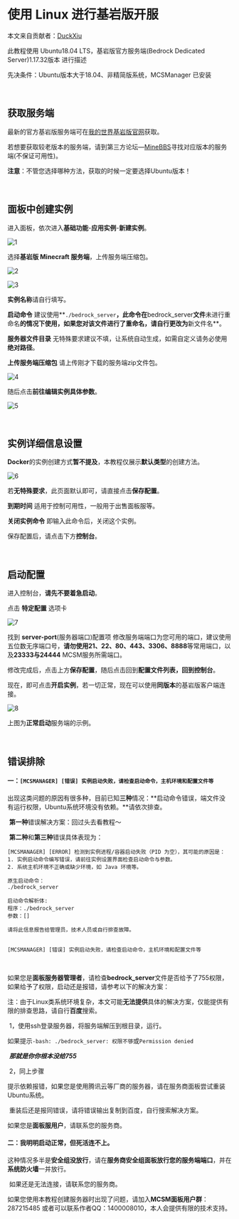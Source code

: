 # 使用 Linux 进行基岩版开服

本文来自贡献者：[DuckXiu](https://github.com/DuckXiu)

此教程使用 Ubuntu18.04 LTS，基岩版官方服务端(Bedrock Dedicated Server)1.17.32版本 进行描述

先决条件：Ubuntu版本大于18.04、非精简版系统，MCSManager 已安装

<br />

## 获取服务端

最新的官方基岩版服务端可在[我的世界基岩版官网](https://www.minecraft.net/zh-hans/download/server/bedrock)获取。

若想要获取较老版本的服务端，请到第三方论坛—[MineBBS](https://www.minebbs.com/bds/history)寻找对应版本的服务端(不保证可用性)。

**注意**：不管您选择哪种方法，获取的时候一定要选择Ubuntu版本！

<br />

## 面板中创建实例

进入面板，依次进入**基础功能**-**应用实例**-**新建实例**。

![1](image/1-1042753.png)



选择**基岩版 Minecraft 服务端**，上传服务端压缩包。

![2](image/2-1042768.png)

![3](image/3-1042796.png)

**实例名称**请自行填写。

**启动命令** 建议使用**`./bedrock_server`**，此命令在**bedrock_server**文件**未进行重命名**的情况下使用，如果您对该文件进行了重命名，请自行更改为**新文件名**。

**服务器文件目录** 无特殊要求建议不填，让系统自动生成，如需自定义请务必使用**绝对路径**。

**上传服务端压缩包** 请上传刚才下载的服务端zip文件包。

![4](image/4-1042808.png)

随后点击**前往编辑实例具体参数**。

![5](image/5-1042817.png)


<br />

## 实例详细信息设置

**Docker**的实例创建方式**暂不提及**，本教程仅展示**默认类型**的创建方法。

![6](image/6-1042828.png)

若**无特殊要求**，此页面默认即可，请直接点击**保存配置**。



**到期时间** 适用于控制可用性，一般用于出售面板服等。

**关闭实例命令** 即输入此命令后，关闭这个实例。



保存配置后，请点击下方**控制台**。


<br />

## 启动配置

进入控制台，**请先不要着急启动**。

点击 **特定配置** 选项卡

![7](image/7-1042838.png)

找到 **server-port**(服务器端口)配置项 修改服务端端口为您可用的端口，建议使用五位数无序端口号，**请勿使用21、22、80、443、3306、8888**等常用端口，以及**23333与24444** MCSM服务所需端口。

修改完成后，点击上方**保存配置**，随后点击回到**配置文件列表，回到控制台**。

现在，即可点击**开启实例**，若一切正常，现在可以使用**同版本**的基岩版客户端连接。

![8](image/8-1042846.png)

上图为**正常启动**服务端的示例。


<br />

## 错误排除

#### 一：`[MCSMANAGER] [错误] 实例启动失败，请检查启动命令，主机环境和配置文件等`

​	出现这类问题的原因有很多种，目前已知**三种**情况：**启动命令错误，端文件没有运行权限，Ubuntu系统环境没有依赖。**请依次排查。

​	**第一种**错误解决方案：回过头去看教程～

​	**第二种**和**第三种**错误具体表现为：

```
[MCSMANAGER] [ERROR] 检测到实例进程/容器启动失败（PID 为空），其可能的原因是：
1. 实例启动命令编写错误，请前往实例设置界面检查启动命令与参数。
2. 系统主机环境不正确或缺少环境，如 Java 环境等。

原生启动命令：
./bedrock_server

启动命令解析体:
程序：./bedrock_server
参数：[]

请将此信息报告给管理员，技术人员或自行排查故障。


[MCSMANAGER] [错误] 实例启动失败，请检查启动命令，主机环境和配置文件等
```

​	

如果您是**面板服务器管理者**，请检查**bedrock_server**文件是否给予了755权限，如果给予了权限，启动还是报错，请参考以下的解决方案：

注：由于Linux类系统环境复杂，本文可能**无法提供**具体的解决方案，仅能提供有限的排查思路，请自行**百度**搜索。

​	1，使用ssh登录服务器，将服务端解压到根目录，运行。

​		如果提示`-bash: ./bedrock_server: 权限不够`或`Permission denied`

​		***那就是你你根本没给755***

​	2，同上步骤

​		提示依赖报错，如果您是使用腾讯云等厂商的服务器，请在服务商面板尝试重装Ubuntu系统。

​		重装后还是报同错误，请将错误输出复制到百度，自行搜索解决方案。

如果您是**面板服用户**，请联系您的服务商。



#### 二：我明明启动正常，但死活连不上。

​	这种情况多半是**安全组没放行**，请在**服务商安全组面板放行您的服务端端口**，并在**系统防火墙**一并放行。

​	如果还是无法连接，请联系您的服务商。



如果您使用本教程创建服务器时出现了问题，请加入**MCSM面板用户群**：287215485 或者可以联系作者QQ：1400008010，本人会提供有限的技术支持。

